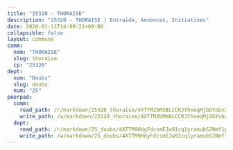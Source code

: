 ```yaml
---
title: "25320 - THORAISE"
description: "25320 - THORAISE | Entraide, Annonces, Initiatives"
date: 2020-01-11T14:09:21+09:00
collapsible: false
layout: commune
comm:
  nom: "THORAISE"
  slug: thoraise
  cp: "25320"
dept:
  nom: "Doubs"
  slug: doubs
  num: "25"
peerpad:
  comm:
    read_path: /r/markdown/25320_thoraise/4XTTM2bMXBLCCRJYhxeqMjGbYobxZXZMdq1FjNk85YuV3CUtE
    write_path: /w/markdown/25320_thoraise/4XTTM2bMXBLCCRJYhxeqMjGbYobxZXZMdq1FjNk85YuV3CUtE-K3TgUj5sDfkyHRtr2UStv3zWheVLXz5BaadzxV87yUKuwQ8uy72ucjp7cQVHUoHQajfN66zrnz34js667kSxPP2EkpKnabE6hH3CR3E6UBsVz3zZ5ZpN188KdgzbUv2tmuTnzg4W
  dept:
    read_path: /r/markdown/25_doubs/4XTTM9HdyFdcsmEJw91cq1yramubS2Nmf1ps2s84xcMxY74Zv
    write_path: /w/markdown/25_doubs/4XTTM9HdyFdcsmEJw91cq1yramubS2Nmf1ps2s84xcMxY74Zv-K3TgURza6A4QY75MscA2g52nUX9tjMQaHW9mgBSgyRKNNp3M6gkaXA9iDDtpbSx22mTSZbQLYS1izbwsznz8e9u5BERCmGKxZ379xV2nAaDe1bGyxrjytc7G1EcbGtknRFYQ1Lxp
---
```


